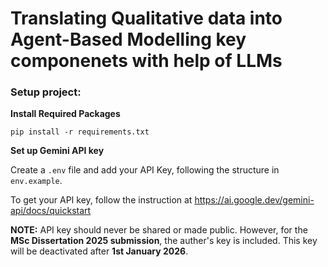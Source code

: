 # Translating Qualitative data into Agent-Based Modelling key componenets with help of LLMs

### Setup project:

**Install Required Packages**

`pip install -r requirements.txt`

**Set up Gemini API key**

Create a `.env` file and add your API Key, following the structure in `env.example`.

To get your API key, follow the instruction at https://ai.google.dev/gemini-api/docs/quickstart

**NOTE:** API key should never be shared or made public.
However, for the **MSc Dissertation 2025 submission**, the auther's key is included. This key will be deactivated after **1st January 2026**.
